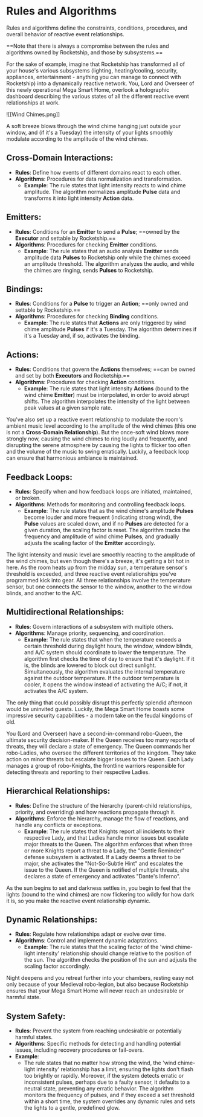 # Rules and Algorithms

Rules and algorithms define the constraints, conditions, procedures, and overall behavior of reactive event relationships.

==Note that there is always a compromise between the rules and algorithms owned by Rocketship, and those by subsystems.==

For the sake of example, imagine that Rocketship has transformed all of your house's various subsystems (lighting, heating/cooling, security, appliances, entertainment - anything you can manage to connect with Rocketship) into a dynamically reactive network. You, Lord and Overseer of this newly operational Mega Smart Home, overlook a holographic dashboard describing the various states of all the different reactive event relationships at work. 

![[Wind Chimes.png]]

A soft breeze blows through the wind chime hanging just outside your window, and (if it's a Tuesday) the intensity of your lights smoothly modulate according to the amplitude of the wind chimes. 
## **Cross-Domain Interactions:**

   - **Rules**: Define how events of different domains react to each other.
   - **Algorithms**: Procedures for data normalization and transformation.
      - **Example**: The rule states that light intensity reacts to wind chime amplitude. The algorithm normalizes amplitude **Pulse** data and transforms it into light intensity **Action** data.
## **Emitters:**

   - **Rules**: Conditions for an **Emitter** to send a **Pulse**; ==owned by the **Executor** and settable by Rocketship.==
   - **Algorithms**: Procedures for checking **Emitter** conditions.
      - **Example**: The rule states that an audio analysis **Emitter** sends amplitude data **Pulses** to Rocketship only while the chimes exceed an amplitude threshold. The algorithm analyzes the audio, and while the chimes are ringing, sends **Pulses** to Rocketship.

## **Bindings:**

   - **Rules**: Conditions for a **Pulse** to trigger an **Action**; ==only owned and settable by Rocketship.==
   - **Algorithms**: Procedures for checking **Binding** conditions.
      - **Example**: The rule states that **Actions** are only triggered by wind chime amplitude **Pulses** if it's a Tuesday. The algorithm determines if it's a Tuesday and, if so, activates the binding.

## **Actions:**

   - **Rules**: Conditions that govern the **Actions** themselves; ==can be owned and set by both **Executors** and Rocketship.==
   - **Algorithms**: Procedures for checking **Action** conditions.
      - **Example**: The rule states that light intensity **Actions** (bound to the wind chime **Emitter**) must be interpolated, in order to avoid abrupt shifts. The algorithm interpolates the intensity of the light between peak values at a given sample rate.

You've also set up a reactive event relationship to modulate the room's ambient music level according to the amplitude of the wind chimes (this one is not a **Cross-Domain Relationship**). But the once-soft wind blows more strongly now, causing the wind chimes to ring loudly and frequently, and disrupting the serene atmosphere by causing the lights to flicker too often and the volume of the music to swing erratically. Luckily, a feedback loop can ensure that harmonious ambiance is maintained.
## **Feedback Loops:**

   - **Rules**: Specify when and how feedback loops are initiated, maintained, or broken.
   - **Algorithms**: Methods for monitoring and controlling feedback loops.
      - **Example**: The rule states that as the wind chime's amplitude **Pulses** become louder and more frequent (indicating strong wind), the **Pulse** values are scaled down, and if no **Pulses** are detected for a given duration, the scaling factor is reset. The algorithm tracks the frequency and amplitude of wind chime **Pulses**, and gradually adjusts the scaling factor of the **Emitter** accordingly.

The light intensity and music level are smoothly reacting to the amplitude of the wind chimes, but even though there's a breeze, it's getting a bit hot in here. As the room heats up from the midday sun, a temperature sensor's threshold is exceeded, and three reactive event relationships you've programmed kick into gear. All three relationships involve the temperature sensor, but one connects the sensor to the window, another to the window blinds, and another to the A/C.

## **Multidirectional Relationships:**
   - **Rules**: Govern interactions of a subsystem with multiple others.
   - **Algorithms**: Manage priority, sequencing, and coordination.
      - **Example**: The rule states that when the temperature exceeds a certain threshold during daylight hours, the window, window blinds, and A/C system should coordinate to lower the temperature. The algorithm first checks the time of day to ensure that it's daylight. If it is, the blinds are lowered to block out direct sunlight. Simultaneously, the algorithm evaluates the internal temperature against the outdoor temperature. If the outdoor temperature is cooler, it opens the window instead of activating the A/C; if not, it activates the A/C system.

The only thing that could possibly disrupt this perfectly splendid afternoon would be uninvited guests. Luckily, the Mega Smart Home boasts some impressive security capabilities - a modern take on the feudal kingdoms of old.

You (Lord and Overseer) have a second-in-command robo-Queen, the ultimate security decision-maker. If the Queen receives too many reports of threats, they will declare a state of emergency. The Queen commands her robo-Ladies, who oversee the different territories of the kingdom. They take action on minor threats but escalate bigger issues to the Queen. Each Lady manages a group of robo-Knights, the frontline warriors responsible for detecting threats and reporting to their respective Ladies. 

## **Hierarchical Relationships:**

   - **Rules**: Define the structure of the hierarchy (parent-child relationships, priority, and overriding) and how reactions propagate through it.
   - **Algorithms**: Enforce the hierarchy, manage the flow of reactions, and handle any conflicts or exceptions.
      - **Example**: The rule states that Knights report all incidents to their respective Lady, and that Ladies handle minor issues but escalate major threats to the Queen. The algorithm enforces that when three or more Knights report a threat to a Lady, the "Gentle Reminder" defense subsystem is activated. If a Lady deems a threat to be major, she activates the "Not-So-Subtle Hint" and escalates the issue to the Queen. If the Queen is notified of multiple threats, she declares a state of emergency and activates "Dante's Inferno".

As the sun begins to set and darkness settles in, you begin to feel that the lights (bound to the wind chimes) are now flickering too wildly for how dark it is, so you make the reactive event relationship dynamic.

## **Dynamic Relationships:**

   - **Rules**: Regulate how relationships adapt or evolve over time.
   - **Algorithms**: Control and implement dynamic adaptations.
      - **Example**: The rule states that the scaling factor of the 'wind chime-light intensity' relationship should change relative to the position of the sun. The algorithm checks the position of the sun and adjusts the scaling factor accordingly.

Night deepens and you retreat further into your chambers, resting easy not only because of your Medieval robo-legion, but also because Rocketship ensures that your Mega Smart Home will never reach an undesirable or harmful state.

## **System Safety:**

- **Rules**: Prevent the system from reaching undesirable or potentially harmful states.
- **Algorithms**: Specific methods for detecting and handling potential issues, including recovery procedures or fail-overs.
- **Example**: 
	- The rule states that no matter how strong the wind, the 'wind chime-light intensity' relationship has a limit, ensuring the lights don't flash too brightly or rapidly. Moreover, if the system detects erratic or inconsistent pulses, perhaps due to a faulty sensor, it defaults to a neutral state, preventing any erratic behavior. The algorithm monitors the frequency of pulses, and if they exceed a set threshold within a short time, the system overrides any dynamic rules and sets the lights to a gentle, predefined glow.

